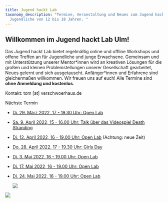 ```yaml
---
title: Jugend hackt Lab
taxonomy_description: "Termine, Veranstaltung und Neues zum Jugend hackt Lab für
  Jugendliche von 12 bis 18 Jahren. "
---
```

## Willkommen im Jugend hackt Lab Ulm!

Das Jugend hackt Lab bietet regelmäßig online und offline Workshops und offene Treffen an für Jugendliche und junge Erwachsene. Gemeinsam und mit Unterstützung unserer Mentor\*innen wird an kreativen Lösungen für die großen und kleinen Problemstellungen unserer Gesellschaft gearbeitet, Neues gelernt und sich ausgetauscht. Anfänger\*innen und Erfahrene sind gleichermaßen willkommen. Wir freuen uns auf euch! Alle Termine sind **ohne Anmeldung und kostenlos**.

Kontakt: tom \[at] verschwoerhaus.de

Nächste Termin

* [Di. 29. März 2022, 17 - 19.30 Uhr: Open Lab](https://verschwoerhaus.de/open-lab-is-back/)
* [Sa. 9. April 2022, 15 - 16.00 Uhr: Talk über das Videospiel Death Stranding](https://verschwoerhaus.de/videospiele-talk-was-macht-death-stranding-so-besonders/)
* [Di. 12. April 2022, 16 - 19.00 Uhr: Open Lab](https://verschwoerhaus.de/open-lab-is-back/) (Achtung: neue Zeit)
* [Do. 28. April 2022, 17 - 19.30 Uhr: Girls Day](https://verschwoerhaus.de/girls-day-2022-im-verschw%C3%B6rhaus-make-it-yourself-workshop/) 
* [Di. 3. Mai 2022, 16 - 19.00 Uhr: Open Lab](https://verschwoerhaus.de/open-lab-is-back/)
* [Di. 17. Mai 2022, 16 - 19.00 Uhr: Open Lab](https://verschwoerhaus.de/open-lab-is-back/)
* [Di. 24. Mai 2022, 16 - 19.00 Uhr: Open Lab](https://verschwoerhaus.de/open-lab-is-back/)



  ![](/wp-content/uploads/sponsors2022.png)

![](/wp-content/uploads/sponsors2022.png)